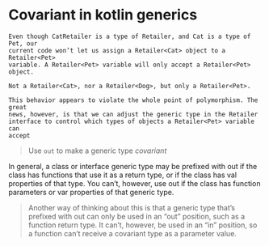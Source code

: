 # Covariant in kotlin generics

    Even though CatRetailer is a type of Retailer, and Cat is a type of Pet, our
    current code won’t let us assign a Retailer<Cat> object to a Retailer<Pet>
    variable. A Retailer<Pet> variable will only accept a Retailer<Pet> object.
    
    Not a Retailer<Cat>, nor a Retailer<Dog>, but only a Retailer<Pet>.
    
    This behavior appears to violate the whole point of polymorphism. The great
    news, however, is that we can adjust the generic type in the Retailer
    interface to control which types of objects a Retailer<Pet> variable can
    accept
> Use `out` to make a generic type *covariant*

In general, a class or interface generic type may be prefixed with out if the class
has functions that use it as a return type, or if the class has val properties of that
type. You can’t, however, use out if the class has function parameters or var
properties of that generic type.

> Another way of thinking about this is that a generic type that’s prefixed with out can only be used in an
“out” position, such as a function return type. It can’t, however, be used in an “in” position, so a function
can’t receive a covariant type as a parameter value.